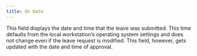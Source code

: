 ```yaml
---
title: On Date
---
```



This field displays the date and time that the leave was submitted.  This time defaults from the local workstation’s operating system settings  and does not change even if the leave request is modified. This field,  however, gets updated with the date and time of approval.
